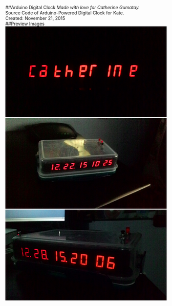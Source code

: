 ##Arduino Digital Clock
*Made with love for Catherine Gumatay.*  
Source Code of Arduino-Powered Digital Clock for Kate.  
Created: November 21, 2015  
##Preview Images
!["Finished 1"](https://github.com/hkri/KateDigitalClock/blob/master/photos/p3.jpg)
!["Finished 2"](https://github.com/hkri/KateDigitalClock/blob/master/photos/p1.jpg)
!["Finished 3"](https://github.com/hkri/KateDigitalClock/blob/master/photos/p2.jpg)
